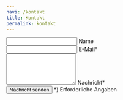 ```yaml
---
navi: /kontakt
title: Kontakt
permalink: kontakt
---
```


<section id="kontakt">

<form id="kontaktform" class="needs-validation mt-4" action="https://formsubmit.co/{{ site.form_target }}" method="POST">
  <div class="row">
    <div class="col-md-6 form-group">
      <input type="text" id="name" name="Name" class="form-control">
      <label for="name">Name</label>
    </div>
    <div class="col-md-6 form-group">
      <input id="email" type="email" name="E-Mail" class="form-control" required>
      <label for="email">E-Mail*</label>
    </div>
    <div class="col-md-12 form-group">
      <textarea type="text" id="nachricht" name="Nachricht" rows="5" class="form-control md-textarea" required></textarea>
      <label for="nachricht">Nachricht*</label>
    </div>
  </div>
  <div class="text-center text-md-left d-flex flex-wrap align-items-center justify-content-between">
    <input class="btn btn-success" type="submit" value="Nachricht senden"/>
    <label>*) Erforderliche Angaben</label>
  </div>
</form>

</section>
